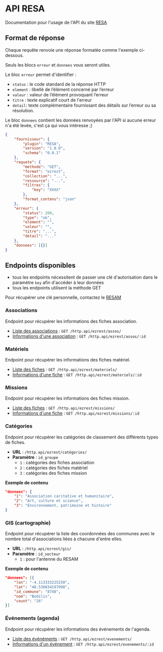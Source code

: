 # API RESA

Documentation pour l'usage de l'API du site [RESA](https://www.annuaire-associations.net/)

## Format de réponse

Chaque requête renvoie une réponse formatée comme l'exemple ci-dessous.

Seuls les blocs `erreur` et `donnees` vous seront utiles.

Le bloc `erreur` permet d'identifier :
* `status` : le code standard de la réponse HTTP
* `element` : libellé de l’élément concerné par l’erreur
* `valeur` : valeur de l’élément provoquant l’erreur 
* `titre` : texte explicatif court de l'erreur
* `detail`: texte complémentaire fournissant des détails sur l’erreur
ou sa résolution.

Le bloc `donnees` contient les données renvoyées par l'API si aucune erreur n'a été levée, c'est ça qui vous intéresse ;)

```json
{
	"fournisseur": {
		"plugin": "RESA",
		"version": "1.0.0",
		"schema": "0.0.1"
	},
	"requete": {
		"methode": "GET",
		"format": "ezrest",
		"collection": "...",
		"ressource": "...",
		"filtres": {
			"key": "XXXX"
		},
		"format_contenu": "json"
	},
	"erreur": {
		"status": 200,
		"type": "ok",
		"element": "",
		"valeur": "",
		"titre": "...",
		"detail": "..."
	},
	"donnees": [{}]
}
```


## Endpoints disponibles

* tous les endpoints nécessitent de passer une clé d'autorisation dans le paramètre `key` afin d'accéder à leur données
* tous les endpoints utilisent la méthode GET

Pour récupérer une clé personnelle, contactez le [RESAM](https://www.resam.net/)

### Associations

Endpoint pour récupérer les informations des fiches association.

* [Liste des associations](assos/get.md) : `GET /http.api/ezrest/assos/`
* [Informations d'une association](assos/id/get.md) : `GET /http.api/ezrest/assos/:id`

### Matériels

Endpoint pour récupérer les informations des fiches matériel.

* [Liste des fiches](materiels/get.md) : `GET /http.api/ezrest/materiels/`
* [Informations d'une fiche](materiels/id/get.md) : `GET /http.api/ezrest/materiels/:id`

### Missions

Endpoint pour récupérer les informations des fiches mission.

* [Liste des fiches](missions/get.md) : `GET /http.api/ezrest/missions/`
* [Informations d'une fiche](missions/id/get.md) : `GET /http.api/ezrest/missions/:id`

### Catégories

Endpoint pour récupérer les catégories de classement des différents types de fiches.

* **URL** : `/http.api/ezrest/catégories/`
* **Paramètre** : `id_groupe`
  * `1` : catégories des fiches association
  * `2` : catégories des fiches matériel
  * `3` : catégories des fiches mission

**Exemple de contenu**

```json
"donnees": {
    "1": "Association caritative et humanitaire",
    "2": "Art, culture et science",
    "3": "Environnement, patrimoine et histoire"
}
```

### GIS (cartographie)

Endpoint pour récupérer la liste des coordonnées des communes avec le nombre total d'associations liées à chacune d'entre elles.


* **URL** : `/http.api/ezrest/gis/`
* **Paramètre** : `id_secteur`
  * `1` : pour l'antenne du RESAM

**Exemple de contenu**

```json
"donnees": [{
	"lon": "-4.113333225250",
	"lat": "48.530834197998",
	"id_commune": "8748",
	"nom": "Bodilis",
	"count": "26"
}]
```

### Événements (agenda)

Endpoint pour récupérer les informations des événements de l'agenda.

* [Liste des événéments](evenements/get.md) : `GET /http.api/ezrest/evenements/`
* [Informations d'un événement](evenements/id/get.md) : `GET /http.api/ezrest/evenements/:id`
